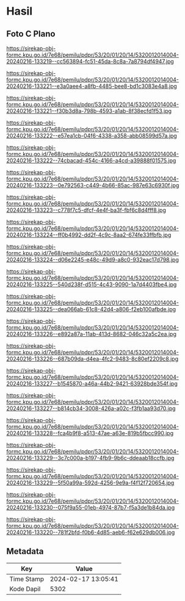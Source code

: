 # Hasil

## Foto C Plano

https://sirekap-obj-formc.kpu.go.id/7e68/pemilu/pdpr/53/20/01/20/14/5320012014004-20240216-133219--cc563894-fc51-45da-8c8a-7a8794df4947.jpg

https://sirekap-obj-formc.kpu.go.id/7e68/pemilu/pdpr/53/20/01/20/14/5320012014004-20240216-133221--e3a0aee4-a8fb-4485-bee8-bd1c3083e4a8.jpg

https://sirekap-obj-formc.kpu.go.id/7e68/pemilu/pdpr/53/20/01/20/14/5320012014004-20240216-133221--f30b3d8a-798b-4593-a1ab-8f38ecfd1f53.jpg

https://sirekap-obj-formc.kpu.go.id/7e68/pemilu/pdpr/53/20/01/20/14/5320012014004-20240216-133222--e57ea1cb-04f6-4338-a358-abb08599d57a.jpg

https://sirekap-obj-formc.kpu.go.id/7e68/pemilu/pdpr/53/20/01/20/14/5320012014004-20240216-133222--74cbacad-454c-4166-a4cd-a39888f01575.jpg

https://sirekap-obj-formc.kpu.go.id/7e68/pemilu/pdpr/53/20/01/20/14/5320012014004-20240216-133223--0e792563-c449-4b66-85ac-987e63c6930f.jpg

https://sirekap-obj-formc.kpu.go.id/7e68/pemilu/pdpr/53/20/01/20/14/5320012014004-20240216-133223--c778f7c5-dfcf-4e4f-ba3f-fbf6c8d4fff8.jpg

https://sirekap-obj-formc.kpu.go.id/7e68/pemilu/pdpr/53/20/01/20/14/5320012014004-20240216-133224--ff0b4992-dd2f-4c9c-8aa2-674fe33ffbfb.jpg

https://sirekap-obj-formc.kpu.go.id/7e68/pemilu/pdpr/53/20/01/20/14/5320012014004-20240216-133224--d06e2245-e48c-49d9-a8c0-932eac17d798.jpg

https://sirekap-obj-formc.kpu.go.id/7e68/pemilu/pdpr/53/20/01/20/14/5320012014004-20240216-133225--540d238f-d515-4c43-9090-1a7d4403fbe4.jpg

https://sirekap-obj-formc.kpu.go.id/7e68/pemilu/pdpr/53/20/01/20/14/5320012014004-20240216-133225--dea066ab-61c8-42d4-a806-f2eb100afbde.jpg

https://sirekap-obj-formc.kpu.go.id/7e68/pemilu/pdpr/53/20/01/20/14/5320012014004-20240216-133226--e892a87a-11ab-413d-8682-046c32a5c2ea.jpg

https://sirekap-obj-formc.kpu.go.id/7e68/pemilu/pdpr/53/20/01/20/14/5320012014004-20240216-133226--687b09da-d4ea-4fc2-9483-8c80ef2209c8.jpg

https://sirekap-obj-formc.kpu.go.id/7e68/pemilu/pdpr/53/20/01/20/14/5320012014004-20240216-133227--b1545870-a46a-44b2-9421-63928bde354f.jpg

https://sirekap-obj-formc.kpu.go.id/7e68/pemilu/pdpr/53/20/01/20/14/5320012014004-20240216-133227--b814cb34-3008-426a-a02c-f3fb1aa93d70.jpg

https://sirekap-obj-formc.kpu.go.id/7e68/pemilu/pdpr/53/20/01/20/14/5320012014004-20240216-133228--fca4b9f8-a513-47ae-a63e-819b5fbcc990.jpg

https://sirekap-obj-formc.kpu.go.id/7e68/pemilu/pdpr/53/20/01/20/14/5320012014004-20240216-133229--3c7c000a-b197-4fb9-9b6c-ddeaab18ccfb.jpg

https://sirekap-obj-formc.kpu.go.id/7e68/pemilu/pdpr/53/20/01/20/14/5320012014004-20240216-133229--5f50a99a-592d-4256-9e9a-f4f12f720654.jpg

https://sirekap-obj-formc.kpu.go.id/7e68/pemilu/pdpr/53/20/01/20/14/5320012014004-20240216-133230--075f9a55-01eb-4974-87b7-f5a3de1b84da.jpg

https://sirekap-obj-formc.kpu.go.id/7e68/pemilu/pdpr/53/20/01/20/14/5320012014004-20240216-133220--781f2bfd-f0b6-4d85-aeb6-f62e629db006.jpg


## Metadata

| Key        | Value               |
| ---------- | ------------------- |
| Time Stamp | 2024-02-17 13:05:41 |
| Kode Dapil | 5302                |



